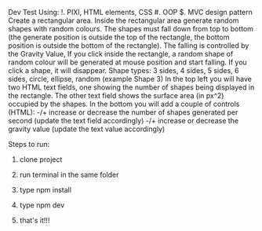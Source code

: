 Dev Test
Using:
!. PIXI, HTML elements, CSS #. OOP
$. MVC design pattern
Create a rectangular area.
Inside the rectangular area generate random shapes with random colours.
The shapes must fall down from top to bottom (the generate position is outside the top of the rectangle, the bottom position is outside the bottom of the rectangle). The falling is controlled by the Gravity Value,
If you click inside the rectangle, a random shape of random colour will be generated at mouse position and start falling.
If you click a shape, it will disappear.
Shape types: 3 sides, 4 sides, 5 sides, 6 sides, circle, ellipse, random (example Shape 3)
In the top left you will have two HTML text fields, one showing the number of shapes being displayed in the rectangle. The other text field shows the surface area (in px^2) occupied by the shapes.
In the bottom you will add a couple of controls (HTML):
-/+ increase or decrease the number of shapes generated per second (update the text field accordingly)
-/+ increase or decrease the gravity value (update the text value accordingly)


Steps to run:

1. clone project
2. run terminal in the same folder
3. type npm install
4. type npm dev

5. that's it!!!
